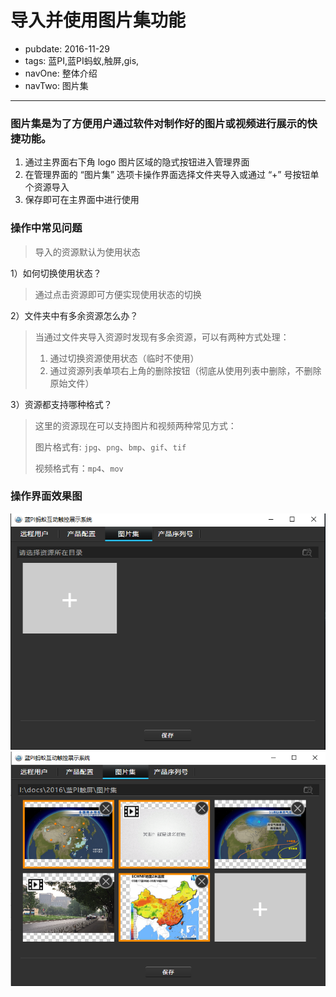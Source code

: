 # 导入并使用图片集功能

- pubdate: 2016-11-29
- tags: 蓝PI,蓝PI蚂蚁,触屏,gis,
- navOne: 整体介绍
- navTwo: 图片集

------

### 图片集是为了方便用户通过软件对制作好的图片或视频进行展示的快捷功能。

1. 通过主界面右下角 logo 图片区域的隐式按钮进入管理界面
1. 在管理界面的 “图片集” 选项卡操作界面选择文件夹导入或通过 “+” 号按钮单个资源导入
1. 保存即可在主界面中进行使用

### 操作中常见问题
> 导入的资源默认为使用状态

1）如何切换使用状态？
> 通过点击资源即可方便实现使用状态的切换

2）文件夹中有多余资源怎么办？
> 当通过文件夹导入资源时发现有多余资源，可以有两种方式处理：
> 1. 通过切换资源使用状态（临时不使用）
> 1. 通过资源列表单项右上角的删除按钮（彻底从使用列表中删除，不删除原始文件）

3）资源都支持哪种格式？
> 这里的资源现在可以支持图片和视频两种常见方式：
>
> 图片格式有: `jpg`、`png`、`bmp`、`gif`、`tif`
>
> 视频格式有：`mp4`、`mov`


### 操作界面效果图
![gallery-1](./imgs/gallery_1.png)
![gallery-2](./imgs/gallery_2.png)